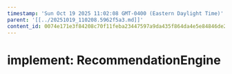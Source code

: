 ```yaml
---
timestamp: 'Sun Oct 19 2025 11:02:08 GMT-0400 (Eastern Daylight Time)'
parent: '[[../20251019_110208.5962f5a3.md]]'
content_id: 0074e171e3f84208c70f11feba23447597a9da435f864da4e5e84846de29519f
---
```


# implement: RecommendationEngine
